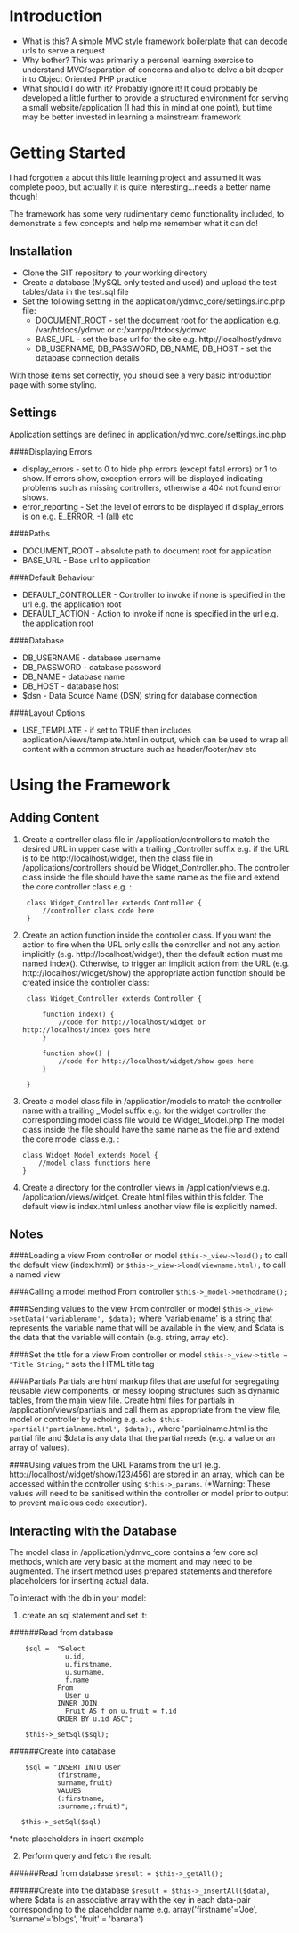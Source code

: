 Introduction
============

+ What is this? A simple MVC style framework boilerplate that can decode urls to serve a request
+ Why bother? This was primarily a personal learning exercise to understand MVC/separation of concerns and also to delve a bit deeper into Object Oriented PHP practice
+ What should I do with it?  Probably ignore it! It could probably be developed a little further to provide a structured environment for serving a small website/application (I had this in mind at one point), but time may be better invested in learning a mainstream framework

Getting Started
===============
I had forgotten a about this little learning project and assumed it was complete poop, but actually it is quite interesting...needs a better name though!

The framework has some very rudimentary demo functionality included, to demonstrate a few concepts and help me remember what it can do! 

Installation
------------

+   Clone the GIT repository to your working directory
+   Create a database (MySQL only tested and used) and upload the test tables/data in the test.sql file
+   Set the following setting in the application/ydmvc_core/settings.inc.php file:
    -   DOCUMENT_ROOT - set the document root for the application e.g. /var/htdocs/ydmvc or c:/xampp/htdocs/ydmvc
    -   BASE_URL - set the base url for the site e.g. http://localhost/ydmvc
    -   DB_USERNAME, DB_PASSWORD, DB_NAME, DB_HOST - set the database connection details

With those items set correctly, you should see a very basic introduction page with some styling.

Settings
--------

Application settings are defined in application/ydmvc_core/settings.inc.php

####Displaying Errors
+   display_errors - set to 0 to hide php errors (except fatal errors) or 1 to show.  If errors show, exception errors will be displayed indicating problems such as missing controllers, otherwise a 404 not found error shows.
+   error_reporting - Set the level of errors to be displayed if display_errors is on e.g. E_ERROR, -1 (all) etc

####Paths
+   DOCUMENT_ROOT - absolute path to document root for application
+   BASE_URL - Base url to application

####Default Behaviour
+   DEFAULT_CONTROLLER - Controller to invoke if none is specified in the url e.g. the application root
+   DEFAULT_ACTION - Action to invoke if none is specified in the url e.g. the application root

####Database
+   DB_USERNAME - database username
+   DB_PASSWORD - database password
+   DB_NAME - database name
+   DB_HOST - database host
+   $dsn - Data Source Name (DSN) string for database connection

####Layout Options
+   USE_TEMPLATE - if set to TRUE then includes application/views/template.html in output, which can be used to wrap all content with a common structure such as header/footer/nav etc

Using the Framework
===================

Adding Content
--------------
1) Create a controller class file in /application/controllers to match the desired URL in upper case with a trailing _Controller suffix e.g. if the URL is to be http://localhost/widget, then the class file in /applications/controllers should be Widget_Controller.php.
The controller class inside the file should have the same name as the file and extend the core controller class e.g. :

        class Widget_Controller extends Controller {
            //controller class code here
        }

2) Create an action function inside the controller class.  If you want the action to fire when the URL only calls the controller and not any action implicitly (e.g. http://localhost/widget), then the default action must me named index().
Otherwise, to trigger an implicit action from the URL (e.g. http://localhost/widget/show) the appropriate action function should be created inside the controller class:

        class Widget_Controller extends Controller {
            
            function index() {
                //code for http://localhost/widget or http://localhost/index goes here
            }

            function show() {
                //code for http://localhost/widget/show goes here
            }

        }

3)  Create a model class file in /application/models to match the controller name with a trailing _Model suffix e.g. for the widget controller the corresponding model class file would be Widget_Model.php
The model class inside the file should have the same name as the file and extend the core model class e.g. :

        class Widget_Model extends Model {
            //model class functions here
        }

4) Create a directory for the controller views in /application/views e.g. /application/views/widget.  Create html files within this folder.
The default view is index.html unless another view file is explicitly named.

Notes
-----

####Loading a view
From controller or model `$this->_view->load();` to call the default view (index.html) or `$this->_view->load(viewname.html);` to call a named view

####Calling a model method
From controller `$this->_model->methodname();`

####Sending values to the view
From controller or model `$this->_view->setData('variablename', $data);` where 'variablename' is a string that represents the variable name that will be available in the view, and $data is the data that the variable will contain (e.g. string, array etc).

####Set the title for a view
From controller or model `$this->_view->title = "Title String;"` sets the HTML title tag

####Partials
Partials are html markup files that are useful for segregating reusable view components, or messy looping structures such as dynamic tables, from the main view file.
Create html files for partials in /application/views/partials and call them as appropriate from the view file, model or controller by echoing e.g. `echo $this->partial('partialname.html', $data);`,
where 'partialname.html is the partial file and $data is any data that the partial needs (e.g. a value or an array of values).

####Using values from the URL
Params from the url (e.g. http://localhost/widget/show/123/456) are stored in an array, which can be accessed within the controller using `$this->_params`.
(*Warning: These values will need to be sanitised within the controller or model prior to output to prevent malicious code execution).

Interacting with the Database
-----------------------------
The model class in /application/ydmvc_core contains a few core sql methods, which are very basic at the moment and may need to be augmented.
The insert method uses prepared statements and therefore placeholders for inserting actual data.

To interact with the db in your model:

1)  create an sql statement and set it:

######Read from database

        $sql =  "Select
                  u.id,
                  u.firstname,
                  u.surname,
                  f.name
                From
                  User u
                INNER JOIN
                  Fruit AS f on u.fruit = f.id
                ORDER BY u.id ASC";

        $this->_setSql($sql);

######Create into database

        $sql = "INSERT INTO User 
                (firstname,
                surname,fruit) 
                VALUES 
                (:firstname,
                :surname,:fruit)";

       $this->_setSql($sql)

*note placeholders in insert example

2) Perform query and fetch the result:

######Read from database 
`$result = $this->_getAll();`

######Create into the database 
`$result = $this->_insertAll($data)`, where $data is an associative array with the key in each data-pair corresponding to the placeholder name e.g. array('firstname'='Joe', 'surname'='blogs', 'fruit' = 'banana')